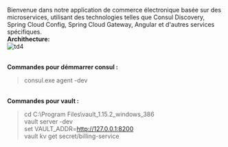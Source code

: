 Bienvenue dans notre application de commerce électronique basée sur des microservices, utilisant des technologies telles que Consul Discovery, Spring Cloud Config, Spring Cloud Gateway, Angular et d'autres services spécifiques.
<br>
<b>Archithecture:</b>
<br>
![td4](https://github.com/othman-ab/J2E-CONTROL/assets/68157094/b6538941-7a04-45b1-8cf7-eb008520630c)

<br>
<b>Commandes pour démmarrer consul :</b>

>consul.exe agent -dev

<br>
<b>Commandes pour vault :</b>

>cd C:\Program Files\vault_1.15.2_windows_386<br>
>vault server -dev <br>
>set VAULT_ADDR=http://127.0.0.1:8200 <br>
>vault kv get secret/billing-service <br>

